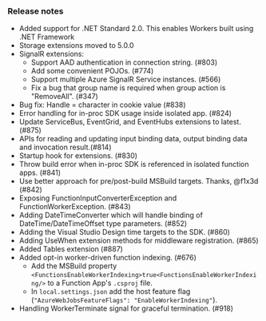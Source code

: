### Release notes
<!-- Please add your release notes in the following format:
- My change description (#PR/#issue)
-->
- Added support for .NET Standard 2.0. This enables Workers built using .NET Framework
- Storage extensions moved to 5.0.0
- SignalR extensions:
    * Support AAD authentication in connection string. (#803)
    * Add some convenient POJOs. (#774)
    * Support multiple Azure SignalR Service instances. (#566)
    * Fix a bug that group name is required when group action is "RemoveAll". (#347)
- Bug fix: Handle = character in cookie value (#838)
- Error handling for in-proc SDK usage inside isolated app. (#824)
- Update ServiceBus, EventGrid, and EventHubs extensions to latest. (#875)
- APIs for reading and updating input binding data, output binding data and invocation result.(#814)
- Startup hook for extensions. (#830)
- Throw build error when in-proc SDK is referenced in isolated function apps. (#841)
- Use better approach for pre/post-build MSBuild targets. Thanks, @f1x3d (#842)
- Exposing FunctionInputConverterException and FunctionWorkerException. (#843)
- Adding DateTimeConverter which will handle binding of DateTime/DateTimeOffset type parameters. (#852)
- Adding the Visual Studio Design time targets to the SDK. (#860)
- Adding UseWhen extension methods for middleware registration. (#865)
- Added Tables extension (#887)
- Added opt-in worker-driven function indexing. (#676)
  - Add the MSBuild property `<FunctionsEnableWorkerIndexing>true<FunctionsEnableWorkerIndexing/>` to a Function App's `.csproj` file.
  - In `local.settings.json` add the host feature flag (`"AzureWebJobsFeatureFlags": "EnableWorkerIndexing"`).
- Handling WorkerTerminate signal for graceful termination. (#918)